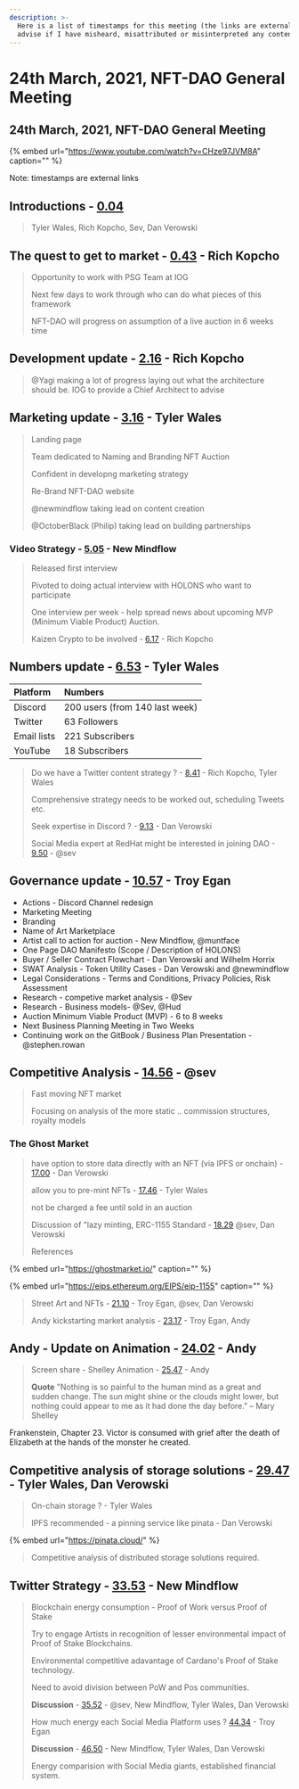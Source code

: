 ```yaml
---
description: >-
  Here is a list of timestamps for this meeting (the links are external). Please
  advise if I have misheard, misattributed or misinterpreted any content.
---
```


# 24th March, 2021, NFT-DAO General Meeting

## 24th March, 2021, NFT-DAO General Meeting

{% embed url="https://www.youtube.com/watch?v=CHze97JVM8A" caption="" %}

Note: timestamps are external links

## Introductions - [0.04](https://youtu.be/CHze97JVM8A?t=4)

> Tyler Wales, Rich Kopcho, Sev, Dan Verowski

## The quest to get to market - [0.43](https://youtu.be/CHze97JVM8A?t=43) - Rich Kopcho

> Opportunity to work with PSG Team at IOG
>
> Next few days to work through who can do what pieces of this framework
>
> NFT-DAO will progress on assumption of a live auction in 6 weeks time

## Development update - [2.16](https://youtu.be/CHze97JVM8A?t=136) - Rich Kopcho

> @Yagi making a lot of progress laying out what the architecture should be. IOG to provide a Chief Architect to advise

## Marketing update - [3.16](https://youtu.be/CHze97JVM8A?t=195) - Tyler Wales

> Landing page
>
> Team dedicated to Naming and Branding NFT Auction
>
> Confident in developng marketing strategy
>
> Re-Brand NFT-DAO website
>
> @newmindflow taking lead on content creation
>
> @OctoberBlack \(Philip\) taking lead on building partnerships

### Video Strategy - [5.05](https://youtu.be/CHze97JVM8A?t=305) - New Mindflow

> Released first interview
>
> Pivoted to doing actual interview with HOLONS who want to participate
>
> One interview per week - help spread news about upcoming MVP \(Minimum Viable Product\) Auction.
>
> Kaizen Crypto to be involved - [6.17](https://youtu.be/CHze97JVM8A?t=377) - Rich Kopcho

## Numbers update - [6.53](https://youtu.be/CHze97JVM8A?t=413) - Tyler Wales

| Platform | Numbers |
| :--- | :--- |
| Discord | 200 users \(from 140 last week\) |
| Twitter | 63 Followers |
| Email lists | 221 Subscribers |
| YouTube | 18 Subscribers |

> Do we have a Twitter content strategy ? - [8.41](https://youtu.be/CHze97JVM8A?t=521) - Rich Kopcho, Tyler Wales
>
> Comprehensive strategy needs to be worked out, scheduling Tweets etc.
>
> Seek expertise in Discord ? - [9.13](https://youtu.be/CHze97JVM8A?t=553) - Dan Verowski
>
> Social Media expert at RedHat might be interested in joining DAO - [9.50](https://youtu.be/CHze97JVM8A?t=590) - @sev

## Governance update - [10.57](https://youtu.be/CHze97JVM8A?t=657) - Troy Egan

* Actions - Discord Channel redesign
* Marketing Meeting
* Branding
* Name of Art Marketplace
* Artist call to action for auction - New Mindflow, @muntface
* One Page DAO Manifesto \(Scope / Description of HOLONS\)
* Buyer / Seller Contract Flowchart - Dan Verowski and Wilhelm Horrix
* SWAT Analysis - Token Utility Cases - Dan Verowski and @newmindflow
* Legal Considerations - Terms and Conditions, Privacy Policies, Risk Assessment
* Research - competive market analysis - @Sev
* Research - Business models- @Sev, @Hud
* Auction Minimum Viable Product \(MVP\) - 6 to 8 weeks
* Next Business Planning Meeting in Two Weeks
* Continuing work on the GitBook / Business Plan Presentation - @stephen.rowan

## Competitive Analysis - [14.56](https://youtu.be/CHze97JVM8A?t=896) - @sev

> Fast moving NFT market
>
> Focusing on analysis of the more static .. commission structures, royalty models

### The Ghost Market

> have option to store data directly with an NFT \(via IPFS or onchain\) - [17.00](https://youtu.be/CHze97JVM8A?t=1020) - Dan Verowski
>
> allow you to pre-mint NFTs - [17.46](https://youtu.be/CHze97JVM8A?t=1066) - Tyler Wales
>
> not be charged a fee until sold in an auction
>
> Discussion of "lazy minting, ERC-1155 Standard - [18.29](https://youtu.be/CHze97JVM8A?t=1109) @sev, Dan Verowski
>
> References

{% embed url="https://ghostmarket.io/" caption="" %}

{% embed url="https://eips.ethereum.org/EIPS/eip-1155" caption="" %}

> Street Art and NFTs - [21.10](https://youtu.be/CHze97JVM8A?t=1270) - Troy Egan, @sev, Dan Verowski
>
> Andy kickstarting market analysis - [23.17](https://youtu.be/CHze97JVM8A?t=1397) - Troy Egan, Andy

## Andy - Update on Animation - [24.02](https://youtu.be/CHze97JVM8A?t=1442) - Andy

> Screen share - Shelley Animation - [25.47](https://youtu.be/CHze97JVM8A?t=1547) - Andy
>
> **Quote** "Nothing is so painful to the human mind as a great and sudden change. The sun might shine or the clouds might lower, but nothing could appear to me as it had done the day before." – Mary Shelley

Frankenstein, Chapter 23. Victor is consumed with grief after the death of Elizabeth at the hands of the monster he created.

## Competitive analysis of storage solutions  - [29.47](https://youtu.be/CHze97JVM8A?t=1787) - Tyler Wales, Dan Verowski

> On-chain storage ? - Tyler Wales
>
> IPFS recommended - a pinning service like pinata - Dan Verowski

{% embed url="https://pinata.cloud/" %}

> Competitive analysis of distributed storage solutions required.


## Twitter Strategy - [33.53](https://youtu.be/CHze97JVM8A?t=2033) - New Mindflow

> Blockchain energy consumption - Proof of Work versus Proof of Stake
> 
> Try to engage Artists in recognition of lesser environmental impact of Proof of Stake Blockchains.
> 
> Environmental competitive adavantage of Cardano's Proof of Stake technology.
> 
> Need to avoid division between PoW and Pos communities.
> 
> **Discussion** - [35.52](https://youtu.be/CHze97JVM8A?t=2152) - @sev, New Mindflow, Tyler Wales, Dan Verowski
> 
> How much energy each Social Media Platform uses ? [44.34](https://youtu.be/CHze97JVM8A?t=2665) - Troy Egan
> 
> **Discussion** - [46.50](https://youtu.be/CHze97JVM8A?t=2810) - New Mindflow, Tyler Wales, Dan Verowski
> 
> Energy comparision with Social Media giants, established financial system.
